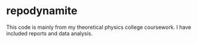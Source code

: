# repodynamite
This code is mainly from my theoretical physics college coursework. I have included reports and data analysis.
